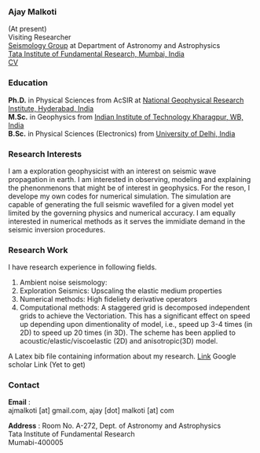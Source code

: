 ### Ajay Malkoti 
(At present)  
Visiting Researcher    
[Seismology Group](https://www.tifr.res.in/~seismo/?page_id=105) at Department of Astronomy and Astrophysics       
[Tata Institute of Fundamental Research, Mumbai, India](https://www.tifr.res.in/)     
[CV](https://link_here)

### Education
**Ph.D.** in Physical Sciences from AcSIR at [National Geophysical Research Institute, Hyderabad, India](https://www.ngri.org.in/)       
**M.Sc.** in Geophysics from [Indian Institute of Technology Kharagpur, WB, India](http://www.iitkgp.ac.in/department/GG)      
**B.Sc.** in Physical Sciences (Electronics) from [University of Delhi, India](http://www.du.ac.in/du/)  


### Research Interests
I am a exploration geophysicist with an interest on seismic wave propagation in earth. I am interested in observing, modeling and explaining the phenonmenons that might be of interest in geophysics. For the reson, I develope my own codes for numerical simulation. The simulation are capable of generating the full seismic wavefiled for a given model yet limited by the governing physics and numerical accuracy. I am equally interested in numerical methods as it serves the immidiate demand in the seismic inversion procedures. 


### Research Work
I have research experience in following fields. 
1. Ambient noise seismology: 
2. Exploration Seismics: 
   Upscaling the elastic medium properties 
3. Numerical methods: 
   High fideliety derivative operators
4. Computational methods: 
    A staggered grid is decomposed independent grids to achieve the Vectoriation. 
    This has a significant effect on speed up depending upon dimentionality of model, i.e., speed up 3-4 times (in 2D) to speed up 20 times (in 3D).
    The scheme has been applied to acoustic/elastic/viscoelastic (2D) and anisotropic(3D) model.

A Latex bib file containing information about my research. [Link](https://github.com/ajmalkoti/ajmalkoti.github.io/blob/main/mybib/all.bib)
Google scholar Link (Yet to get)



### Contact
**Email**   :    
ajmalkoti [at] gmail.com,   ajay [dot] malkoti [at] com
  
**Address** :
Room No. A-272, 
Dept. of Astronomy and Astrophysics    
Tata Institute of Fundamental Research    
Mumabi-400005
          
